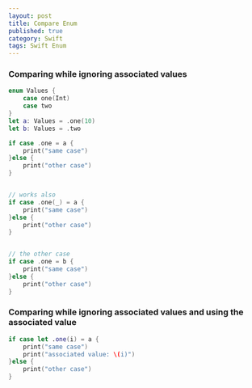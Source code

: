 ```yaml
---
layout: post
title: Compare Enum
published: true
category: Swift
tags: Swift Enum 
---
```



### Comparing while ignoring associated values

```swift
enum Values {
    case one(Int)
    case two
}
let a: Values = .one(10)
let b: Values = .two
```

```swift
if case .one = a {
    print("same case")
}else {
    print("other case")
}


// works also
if case .one(_) = a {
    print("same case")
}else {
    print("other case")
}


// the other case
if case .one = b {
    print("same case")
}else {
    print("other case")
}
```


### Comparing while ignoring associated values and using the associated value

```swift
if case let .one(i) = a {
    print("same case")
    print("associated value: \(i)")
}else {
    print("other case")
}
```




